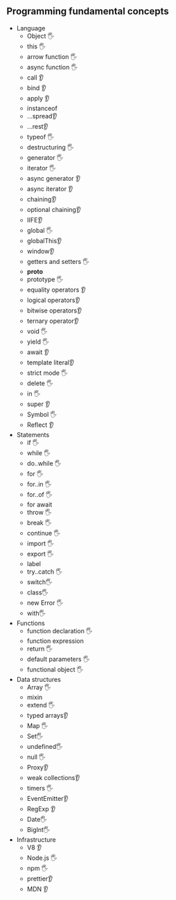 ## Programming fundamental concepts

- Language
  - Object 🖐️
  - this 🖐️
  - arrow function 🖐️
  - async function 🖐️
  - call  👂
  - bind 👂
  - apply 👂
  - instanceof
  - ...spread👂
  - ...rest👂
  - typeof 🖐️
  - destructuring 🖐️
  - generator 🖐️
  - iterator 🖐️
  - async generator 👂
  - async iterator 👂
  - chaining👂
  - optional chaining👂
  - IIFE👂
  - global 🖐️
  - globalThis👂
  - window👂
  - getters and setters 🖐️
  - __proto__
  - prototype 🖐️
  - equality operators 👂
  - logical operators👂
  - bitwise operators👂
  - ternary operator👂
  - void 🖐️
  - yield 🖐️
  - await 👂
  - template literal👂
  - strict mode 🖐️
  - delete 🖐️
  - in 🖐️
  - super 👂
  - Symbol 🖐️
  - Reflect 👂
- Statements
  - if 🖐️
  - while 🖐️
  - do..while 🖐️
  - for 🖐️
  - for..in 🖐️
  - for..of 🖐️
  - for await
  - throw 🖐️
  - break 🖐️
  - continue 🖐️
  - import 🖐️
  - export 🖐️
  - label
  - try..catch 🖐️
  - switch🖐️
  - class🖐️
  - new Error 🖐️
  - with🖐️
- Functions
  - function declaration 🖐️
  - function expression
  - return 🖐️
  - default parameters 🖐️
  - functional object 🖐️
- Data structures
  - Array 🖐️
  - mixin
  - extend 🖐️
  - typed arrays👂
  - Map 🖐️
  - Set🖐️
  - undefined🖐️
  - null 🖐️
  - Proxy👂
  - weak collections👂
  - timers 🖐️
  - EventEmitter👂
  - RegExp 👂
  - Date🖐️
  - BigInt🖐️ 
- Infrastructure
  - V8 👂
  - Node.js 🖐️
  - npm 🖐️
  - prettier👂
  - MDN 👂
